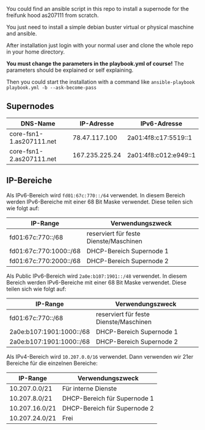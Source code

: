 You could find an ansible script in this repo to install a supernode for the freifunk hood as207111 from scratch.

You just need to install a simple debian buster virtual or physical maschine and ansible.

After installation just login with your normal user and clone the whole repo in your home directory.

**You must change the parameters in the playbook.yml of course!**
The parameters should be explained or self explaining.

Then you could start the installation with a command like `ansible-playbook  playbook.yml -b --ask-become-pass`

## Supernodes

| DNS-Name                 | IP-Adresse     | IPv6-Adresse          |
|--------------------------|----------------|-----------------------|
| core-fsn1-1.as207111.net | 78.47.117.100  | 2a01:4f8:c17:5519::1  | 
| core-fsn1-2.as207111.net | 167.235.225.24 | 2a01:4f8:c012:e949::1 | 

## IP-Bereiche

Als IPv6-Bereich wird `fd01:67c:770::/64` verwendet. In diesem Bereich werden IPv6-Bereiche mit einer 68 Bit Maske verwendet. Diese teilen sich wie folgt auf:

| IP-Range               | Verwendungszweck                       |
|------------------------|----------------------------------------|
| fd01:67c:770::/68      | reserviert für feste Dienste/Maschinen |
| fd01:67c:770:1000::/68 | DHCP-Bereich Supernode 1               |
| fd01:67c:770:2000::/68 | DHCP-Bereich Supernode 2               |

Als Public IPv6-Bereich wird `2a0e:b107:1901::/48` verwendet. In diesem Bereich werden IPv6-Bereiche mit einer 68 Bit Maske verwendet. Diese teilen sich wie folgt auf:

| IP-Range               | Verwendungszweck                       |
|------------------------|----------------------------------------|
| fd01:67c:770::/68      | reserviert für feste Dienste/Maschinen |
| 2a0e:b107:1901:1000::/68 | DHCP-Bereich Supernode 1               |
| 2a0e:b107:1901:1000::/68 | DHCP-Bereich Supernode 2               |

Als IPv4-Bereich wird `10.207.0.0/16` verwendet. Dann verwenden wir 21er Bereiche für die einzelnen Bereiche:

| IP-Range       | Verwendungszweck             |
|----------------|------------------------------|
| 10.207.0.0/21  | Für interne Dienste          |
| 10.207.8.0/21  | DHCP-Bereich für Supernode 1 |
| 10.207.16.0/21 | DHCP-Bereich für Supernode 2 |
| 10.207.24.0/21 | Frei |